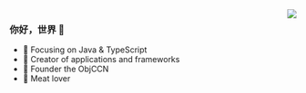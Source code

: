<img align="right" src="https://github-readme-stats.vercel.app/api?username=guanjiangtao&show_icons=true&icon_color=CE1D2D&text_color=718096&bg_color=ffffff&hide_title=true" />

### 你好，世界 👋

- :orange_book: Focusing on Java & TypeScript
- :hammer: Creator of applications and frameworks
- :ram: Founder the ObjCCN
- :meat_on_bone: Meat lover
